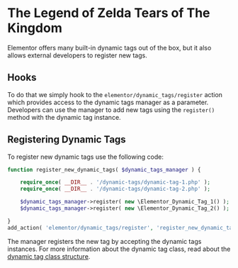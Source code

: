 # The Legend of Zelda Tears of The Kingdom

<Badge type="tip" vertical="top" text="Elementor Core" /> <Badge type="warning" vertical="top" text="Advanced" />

Elementor offers many built-in dynamic tags out of the box, but it also allows external developers to register new tags.

## Hooks

To do that we simply hook to the `elementor/dynamic_tags/register` action which provides access to the dynamic tags manager as a parameter. Developers can use the manager to add new tags using the `register()` method with the dynamic tag instance.

## Registering Dynamic Tags

To register new dynamic tags use the following code:

```php
function register_new_dynamic_tags( $dynamic_tags_manager ) {

	require_once( __DIR__ . '/dynamic-tags/dynamic-tag-1.php' );
	require_once( __DIR__ . '/dynamic-tags/dynamic-tag-2.php' );

	$dynamic_tags_manager->register( new \Elementor_Dynamic_Tag_1() );
	$dynamic_tags_manager->register( new \Elementor_Dynamic_Tag_2() );

}
add_action( 'elementor/dynamic_tags/register', 'register_new_dynamic_tags' );
```

The manager registers the new tag by accepting the dynamic tags instances. For more information about the dynamic tag class, read about the [dynamic tag class structure](./dynamic-tags-structure/).
